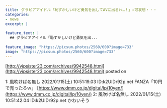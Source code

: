 ```yaml
---
title: グラビアアイドル「恥ずかしいけど勇気を出してAVに出るわ…！」→可哀想・・・
categories:
- news
excerpt: |
  
feature_text: |
  ## グラビアアイドル「恥ずかしいけど勇気を出...
  
feature_image: "https://picsum.photos/2560/600?image=733"
image: "https://picsum.photos/2560/600?image=733"
---
```


[http://vipsister23.com/archives/9942548.html](http://vipsister23.com/archives/9942548.html)
posted on 

<!--more-->

1: 風吹けば名無し 2022/01/15(土) 10:51:19.03 ID:k2UIDr92p.net FANZA「10円で売ったろｗ」 [https://www.dmm.co.jp/digital/lp/10yen/](https://www.dmm.co.jp/digital/lp/10yen/) 2: 風吹けば名無し 2022/01/15(土) 10:51:42.04 ID:k2UIDr92p.net かわいそう
